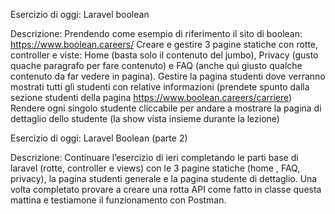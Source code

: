 Esercizio di oggi: Laravel boolean

Descrizione:
Prendendo come esempio di riferimento il sito di boolean: https://www.boolean.careers/
Creare e gestire 3 pagine statiche con rotte, controller e viste: Home (basta solo il contenuto del jumbo), Privacy (gusto quache paragrafo per fare contenuto) e FAQ (anche quì giusto qualche contenuto da far vedere in pagina).
Gestire la pagina studenti dove verranno mostrati tutti gli studenti con relative informazioni (prendete spunto dalla sezione studenti della pagina https://www.boolean.careers/carriere)
Rendere ogni singolo studente cliccabile per andare a mostrare la pagina di dettaglio dello studente (la show vista insieme durante la lezione)

Esercizio di oggi: Laravel Boolean (parte 2)

Descrizione:
Continuare l’esercizio di ieri completando le parti base di laravel (rotte, controller e views) con le 3 pagine statiche (home , FAQ, privacy), la pagina studenti generale e la pagina studente di dettaglio.
Una volta completato provare a creare una rotta API come fatto in classe questa mattina e testiamone il funzionamento con Postman.